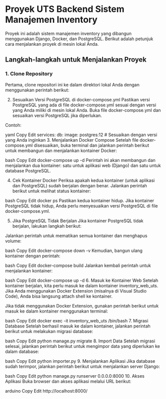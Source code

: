 # Proyek UTS Backend Sistem Manajemen Inventory

Proyek ini adalah sistem manajemen inventory yang dibangun menggunakan Django, Docker, dan PostgreSQL. Berikut adalah petunjuk cara menjalankan proyek di mesin lokal Anda.

## Langkah-langkah untuk Menjalankan Proyek

### 1. **Clone Repository**
Pertama, clone repositori ini ke dalam direktori lokal Anda dengan menggunakan perintah berikut:

2. Sesuaikan Versi PostgreSQL di docker-compose.yml
Pastikan versi PostgreSQL yang ada di file docker-compose.yml sesuai dengan versi yang Anda miliki di mesin lokal Anda. Buka file docker-compose.yml dan sesuaikan versi PostgreSQL jika diperlukan.

Contoh:

yaml
Copy
Edit
services:
  db:
    image: postgres:12 # Sesuaikan dengan versi yang Anda inginkan
3. Menjalankan Docker Compose
Setelah file docker-compose.yml disesuaikan, buka terminal dan jalankan perintah berikut untuk membangun dan menjalankan kontainer Docker:

bash
Copy
Edit
docker-compose up -d
Perintah ini akan membangun dan menjalankan dua kontainer: satu untuk aplikasi web (Django) dan satu untuk database PostgreSQL.

4. Cek Kontainer Docker
Periksa apakah kedua kontainer (untuk aplikasi dan PostgreSQL) sudah berjalan dengan benar. Jalankan perintah berikut untuk melihat status kontainer:

bash
Copy
Edit
docker ps
Pastikan kedua kontainer hidup. Jika kontainer PostgreSQL tidak hidup, Anda perlu menyesuaikan versi PostgreSQL di file docker-compose.yml.

5. Jika PostgreSQL Tidak Berjalan
Jika kontainer PostgreSQL tidak berjalan, lakukan langkah berikut:

Jalankan perintah untuk mematikan semua kontainer dan menghapus volume:

bash
Copy
Edit
docker-compose down -v
Kemudian, bangun ulang kontainer dengan perintah:

bash
Copy
Edit
docker-compose build
Jalankan kembali perintah untuk menjalankan kontainer:

bash
Copy
Edit
docker-compose up -d
6. Masuk ke Kontainer Web
Setelah kontainer berjalan, kita perlu masuk ke dalam kontainer inventory_web_uts. Jika Anda menggunakan Docker Extension (misalnya di Visual Studio Code), Anda bisa langsung attach shell ke kontainer.

Jika tidak menggunakan Docker Extension, gunakan perintah berikut untuk masuk ke dalam kontainer menggunakan terminal:

bash
Copy
Edit
docker exec -it inventory_web_uts /bin/bash
7. Migrasi Database
Setelah berhasil masuk ke dalam kontainer, jalankan perintah berikut untuk melakukan migrasi database:

bash
Copy
Edit
python manage.py migrate
8. Import Data
Setelah migrasi selesai, jalankan perintah berikut untuk mengimpor data yang diperlukan ke dalam database:

bash
Copy
Edit
python importer.py
9. Menjalankan Aplikasi
Jika database sudah terimpor, jalankan perintah berikut untuk menjalankan server Django:

bash
Copy
Edit
python manage.py runserver 0.0.0.0:8000
10. Akses Aplikasi
Buka browser dan akses aplikasi melalui URL berikut:

arduino
Copy
Edit
http://localhost:8000/
